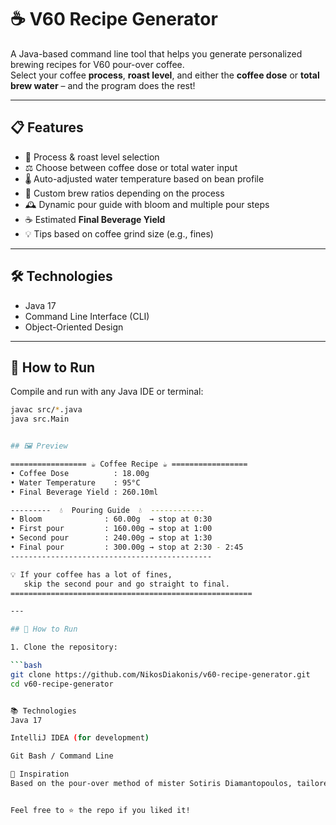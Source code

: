 # ☕ V60 Recipe Generator

A Java-based command line tool that helps you generate personalized brewing recipes for V60 pour-over coffee.  
Select your coffee **process**, **roast level**, and either the **coffee dose** or **total brew water** – and the program does the rest!

---

## 📋 Features

- 🔢 Process & roast level selection
- ⚖️ Choose between coffee dose or total water input
- 🌡️ Auto-adjusted water temperature based on bean profile
- 🧪 Custom brew ratios depending on the process
- 🕰️ Dynamic pour guide with bloom and multiple pour steps
- ☕ Estimated **Final Beverage Yield**
- 💡 Tips based on coffee grind size (e.g., fines)

---

## 🛠️ Technologies

- Java 17  
- Command Line Interface (CLI)  
- Object-Oriented Design

---

## 🚀 How to Run

Compile and run with any Java IDE or terminal:

```bash
javac src/*.java
java src.Main


## 🖼️ Preview

================= ☕ Coffee Recipe ☕ =================
• Coffee Dose          : 18.00g
• Water Temperature    : 95°C
• Final Beverage Yield : 260.10ml

---------  💧  Pouring Guide  💧  ------------
• Bloom              : 60.00g  → stop at 0:30
• First pour         : 160.00g → stop at 1:00
• Second pour        : 240.00g → stop at 1:30
• Final pour         : 300.00g → stop at 2:30 - 2:45
---------------------------------------------

💡 If your coffee has a lot of fines,
   skip the second pour and go straight to final.
======================================================

---

## 🚀 How to Run

1. Clone the repository:

```bash
git clone https://github.com/NikosDiakonis/v60-recipe-generator.git
cd v60-recipe-generator


📚 Technologies
Java 17

IntelliJ IDEA (for development)

Git Bash / Command Line

🧠 Inspiration
Based on the pour-over method of mister Sotiris Diamantopoulos, tailored and customized to be beginner-friendly yet flexible.


Feel free to ⭐ the repo if you liked it!



